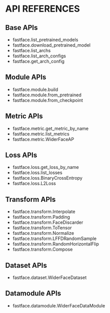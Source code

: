 # API REFERENCES

## Base APIs
- fastface.list_pretrained_models
- fastface.download_pretrained_model
- fastface.list_archs
- fastface.list_arch_configs
- fastface.get_arch_config

## Module APIs
- fastface.module.build
- fastface.module.from_pretrained
- fastface.module.from_checkpoint

## Metric APIs
- fastface.metric.get_metric_by_name
- fastface.metric.list_metrics
- fastface.metric.WiderFaceAP

## Loss APIs
- fastface.loss.get_loss_by_name
- fastface.loss.list_losses
- fastface.loss.BinaryCrossEntropy
- fastface.loss.L2Loss

## Transform APIs
- fastface.transform.Interpolate
- fastface.transform.Padding
- fastface.transform.FaceDiscarder
- fastface.transform.ToTensor
- fastface.transform.Normalize
- fastface.transform.LFFDRandomSample
- fastface.transform.RandomHorizontalFlip
- fastface.transform.Compose

## Dataset APIs
- fastface.dataset.WiderFaceDataset

## Datamodule APIs
- fastface.datamodule.WiderFaceDataModule